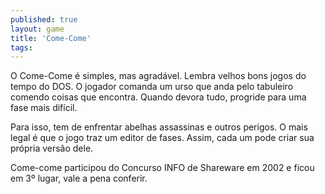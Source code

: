 ```yaml
---
published: true
layout: game
title: 'Come-Come'
tags: 
---
```

O Come-Come é simples, mas agradável. Lembra velhos bons jogos do tempo do DOS. O jogador comanda um urso que anda pelo tabuleiro comendo coisas que encontra. Quando devora tudo, progride para uma fase mais difícil.







Para isso, tem de enfrentar abelhas assassinas e outros perigos. O mais legal é que o jogo traz um editor de fases. Assim, cada um pode criar sua própria versão dele.

Come-come participou do Concurso INFO de Shareware em 2002 e ficou em 3º lugar, vale a pena conferir.





